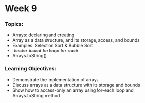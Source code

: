 # Week 9

### Topics:
* Arrays: declaring and creating
* Array as a data structure, and its storage, access, and bounds
* Examples: Selection Sort & Bubble Sort
* Iterator based for loop: for-each
* Arrays.toString(<array>)

### Learning Objectives:
* Demonstrate the implementation of arrays
* Discuss arrays as a data structure with its storage and bounds
* Show how to access-only an array using for-each loop and Arrays.toString method